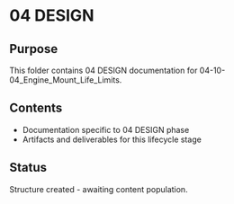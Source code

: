 # 04 DESIGN

## Purpose
This folder contains 04 DESIGN documentation for 04-10-04_Engine_Mount_Life_Limits.

## Contents
- Documentation specific to 04 DESIGN phase
- Artifacts and deliverables for this lifecycle stage

## Status
Structure created - awaiting content population.
